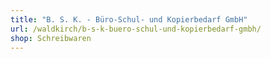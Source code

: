 ```yaml
---
title: "B. S. K. - Büro-Schul- und Kopierbedarf GmbH"
url: /waldkirch/b-s-k-buero-schul-und-kopierbedarf-gmbh/
shop: Schreibwaren
---
```

